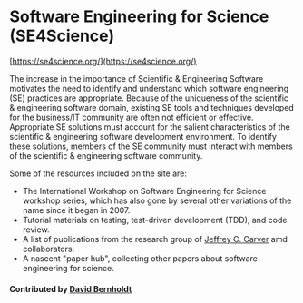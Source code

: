 # Software Engineering for Science (SE4Science)

[https://se4science.org/](https://se4science.org/)

The increase in the importance of Scientific & Engineering Software motivates the need to identify and understand which software engineering (SE) practices are appropriate. Because of the uniqueness of the scientific & engineering software domain, existing SE tools and techniques developed for the business/IT community are often not efficient or effective. Appropriate SE solutions must account for the salient characteristics of the scientific & engineering software development environment. To identify these solutions, members of the SE community must interact with members of the scientific & engineering software community.

Some of the resources included on the site are:
* The International Workshop on Software Engineering for Science workshop series, which has also gone by several other variations of the name since it began in 2007.
* Tutorial materials on testing, test-driven development (TDD), and code review.
* A list of publications from the research group of [Jeffrey C. Carver](http://carver.cs.ua.edu/) amd collaborators.
* A nascent "paper hub", collecting other papers about software engineering for science.

#### Contributed by [David Bernholdt](http://github.com/bernhold)

<!---
Publish: yes
Categories: development, reliability, collaboration, skills
Topics: software engineering, testing, publishing, online learning
Tags: workshop-series
Level: 2
Prerequisites: defaults
Aggregate: none
--->
